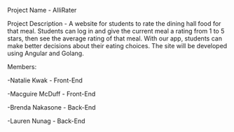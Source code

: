 Project Name - AlliRater

Project Description - A website for students to rate the dining hall food for that meal. Students can log in and give the current meal a rating from 1 to 5 stars, then see the average rating of that meal. With our app, students can make better decisions about their eating choices. The site will be developed using Angular and Golang.

Members:

-Natalie Kwak - Front-End

-Macguire McDuff - Front-End

-Brenda Nakasone - Back-End

-Lauren Nunag - Back-End